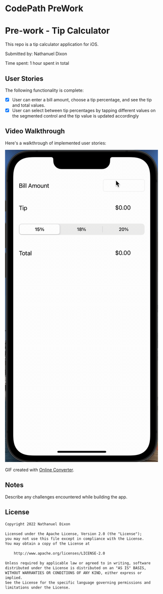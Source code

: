 # CodePath PreWork
 
# Pre-work - Tip Calculator

This repo is a tip calculator application for iOS.

Submitted by: Nathanuel Dixon

Time spent: 1 hour spent in total

## User Stories

The following functionality is complete:

* [x] User can enter a bill amount, choose a tip percentage, and see the tip and total values.
* [x] User can select between tip percentages by tapping different values on the segmented control and the tip value is updated accordingly
## Video Walkthrough

Here's a walkthrough of implemented user stories:

<img src='./Preview.gif' title='Video Walkthrough' width='' alt='Video Walkthrough' />

GIF created with [Online Converter](https://www.onlineconverter.com/mov-to-gif).

## Notes

Describe any challenges encountered while building the app.

## License

    Copyright 2022 Nathanuel Dixon

    Licensed under the Apache License, Version 2.0 (the "License");
    you may not use this file except in compliance with the License.
    You may obtain a copy of the License at

        http://www.apache.org/licenses/LICENSE-2.0

    Unless required by applicable law or agreed to in writing, software
    distributed under the License is distributed on an "AS IS" BASIS,
    WITHOUT WARRANTIES OR CONDITIONS OF ANY KIND, either express or implied.
    See the License for the specific language governing permissions and
    limitations under the License.
